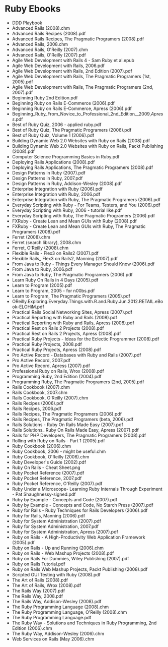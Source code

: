 # Ruby Ebooks
* DDD Playbook 
* Advanced Rails (2008).chm
* Advanced Rails Recipes (2008).pdf
* Advanced Rails Recipes, The Pragmatic Programers (2008).pdf
* Advanced Rails, 2008.chm
* Advanced Rails, O'Reilly (2007).chm
* Advanced Rails, O'Reilly (2007).pdf
* Agile Web Development with Rails 4 - Sam Ruby et al.epub
* Agile Web Development with Rails, 2006.pdf
* Agile Web Development with Rails, 2nd Edition (2007).pdf
* Agile Web Development with Rails, The Pragmatic Programers (1st, 2005).pdf
* Agile Web Development with Rails, The Pragmatic Programers (2nd, 2007).pdf
* Beginning Ruby 2nd Edition.pdf
* Beginning Ruby on Rails E-Commerce (2006).pdf
* Beginning Ruby on Rails E-Commerce, Apress (2006).pdf
* Beginning_Ruby_From_Novice_to_Professional_2nd_Edition__2009,_Apress_.pdf
* Best of Ruby Quiz, 2006 - applied ruby.pdf
* Best of Ruby Quiz, The Pragmatic Programers (2006).pdf
* Best of Ruby Quiz, Volume 1 (2006).pdf
* Building Dynamic Web 2.0 Websites with Ruby on Rails (2008).pdf
* Building Dynamic Web 2.0 Websites with Ruby on Rails, Packt Publishing (2008).pdf
* Computer Science Programming Basics in Ruby.pdf
* Deploying Rails Applications (2008).pdf
* Deploying Rails Applications, The Pragmatic Programers (2008).pdf
* Design Patterns in Ruby (2007).pdf
* Design Patterns in Ruby, 2007.pdf
* Design Patterns in Ruby, Addison-Wesley (2008).pdf
* Enterprise Integration with Ruby (2006).pdf
* Enterprise Integration with Ruby, 2006.pdf
* Enterprise Integration with Ruby, The Pragmatic Programers (2006).pdf
* Everyday Scripting with Ruby - For Teams, Testers, and You (2006).pdf
* Everyday Scripting with Ruby, 2006 - tutorial like.pdf
* Everyday Scripting with Ruby, The Pragmatic Programers (2006).pdf
* FXRuby - Create Lean and Mean GUIs with Ruby (2008).pdf
* FXRuby - Create Lean and Mean GUIs with Ruby, The Pragmatic Programers (2008).pdf
* Ferret (2008).chm
* Ferret (search library), 2008.chm
* Ferret, O'Reilly (2008).chm
* Flexible Rails - Flex3 on Rails2 (2007).pdf
* Flexible Rails_ Flex3 on Rails2, Manning (2007).pdf
* From Java to Ruby - Things Every Manager Should Know (2006).pdf
* From Java to Ruby, 2006.pdf
* From Java to Ruby, The Pragmatic Programers (2006).pdf
* Learn Ruby On Rails in 4 Days (2005).pdf
* Learn to Program (2005).pdf
* Learn to Program, 2005 - for n00bs.pdf
* Learn to Program, The Pragmatic Programers (2005).pdf
* OReilly.Exploring.Everyday.Things.with.R.and.Ruby.Jun.2012.RETAIL.eBook-ELOHiM.pdf
* Practical Rails Social Networking Sites, Apress (2007).pdf
* Practical Reporting with Ruby and Rails (2008).pdf
* Practical Reporting with Ruby and Rails, Apress (2008).pdf
* Practical Rest on Rails 2 Projects (2008).pdf
* Practical Rest on Rails 2 Projects, Apress (2008).pdf
* Practical Ruby Projects - Ideas for the Eclectic Programmer (2008).pdf
* Practical Ruby Projects, 2008.pdf
* Practical Ruby Projects, Apress (2008).pdf
* Pro Active Record - Databases with Ruby and Rails (2007).pdf
* Pro Active Record, 2007.pdf
* Pro Active Record, Apress (2007).pdf
* Professional Ruby on Rails, Wrox (2008).pdf
* Programming Ruby, 2nd Edition (2004).pdf
* Programming Ruby, The Pragmatic Programers (2nd, 2005).pdf
* Rails Cookbook (2007).chm
* Rails Cookbook, 2007.chm
* Rails Cookbook, O'Reilly (2007).chm
* Rails Recipes (2006).pdf
* Rails Recipes, 2006.pdf
* Rails Recipes, The Pragmatic Programers (2006).pdf
* Rails Recipes, The Pragmatic Programers (beta, 2006).pdf
* Rails Solutions - Ruby On Rails Made Easy (2007).pdf
* Rails Solutions_ Ruby On Rails Made Easy, Apress (2007).pdf
* Rails for PHP Developers, The Pragmatic Programers (2008).pdf
* Rolling with Ruby on Rails - Part 1 (2005).pdf
* Ruby Cookbook (2006).chm
* Ruby Cookbook, 2006 - might be useful.chm
* Ruby Cookbook, O'Reilly (2006).chm
* Ruby Developer's Guide (2002).pdf
* Ruby On Rails - Cheat Sheet.png
* Ruby Pocket Reference (2007).pdf
* Ruby Pocket Reference, 2007.pdf
* Ruby Pocket Reference, O'Reilly (2007).pdf
* Ruby Under a Microscope- Learning Ruby Internals Through Experiment - Pat Shaughnessy-signed.pdf
* Ruby by Example - Concepts and Code (2007).pdf
* Ruby by Example - Concepts and Code, No Starch Press (2007).pdf
* Ruby for Rails - Ruby Techniques for Rails Developers (2006).pdf
* Ruby for Rails, Manning (2006).pdf
* Ruby for System Administration (2007).pdf
* Ruby for System Administration, 2007.pdf
* Ruby for System Administration, Apress (2007).pdf
* Ruby on Rails - A High-Productivity Web Application Framework (2005).pdf
* Ruby on Rails - Up and Running (2006).chm
* Ruby on Rails - Web Mashup Projects (2008).pdf
* Ruby on Rails For Dummies, Wiley Publishing (2007).pdf
* Ruby on Rails Tutorial.pdf
* Ruby on Rails Web Mashup Projects, Packt Publishing (2008).pdf
* Scripted GUI Testing with Ruby (2008).pdf
* The Art of Rails (2008).pdf
* The Art of Rails, Wrox (2008).pdf
* The Rails Way (2007).pdf
* The Rails Way, 2008.pdf
* The Rails Way, Addison-Wesley (2008).pdf
* The Ruby Programming Language (2008).chm
* The Ruby Programming Language, O'Reilly (2008).chm
* The Ruby Programming Language.pdf
* The Ruby Way - Solutions and Techniques in Ruby Programming, 2nd Edition (2006).chm
* The Ruby Way, Addison-Wesley (2006).chm
* Web Services on Rails (May 2006).chm

